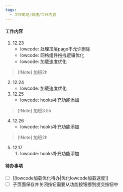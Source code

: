 ```yaml
---
tags:
  - 工作笔记/鼎捷/工作内容
---
```

#### 工作内容
1. 12.23
	- lowcode: 处理顶层page不允许删除
	- lowcode: 网格组件拖拽逻辑优化
	- lowcode: 加载速度优化
> [!Note] 加班2h
2. 12.24
	- lowcode: 加载速度优化
3. 12.25
	- lowcode: hooks补充功能添加
> [!Note] 加班3.5h
	
4. 12.26
	- lowcode: hooks补充功能添加
> [!Note] 加班2h
5. 12.17
	1. lowcode: hooks补充功能添加
#### 待办事项
- [ ] [[lowcode加载优化待办|优化lowcode加载速度]]
- [ ] 子页面保存并关闭按钮需要从功能按钮挪到提交按钮中